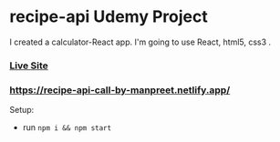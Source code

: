 # recipe-api Udemy Project
 
I created a calculator-React app. I'm going to use React, html5, css3 .

### [Live Site](https://recipe-api-call-by-manpreet.netlify.app/)

### https://recipe-api-call-by-manpreet.netlify.app/

Setup:

- run `npm i && npm start`
